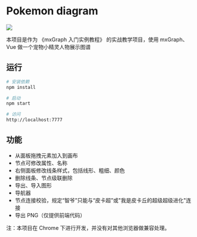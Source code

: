 # Pokemon diagram

![](https://ws2.sinaimg.cn/large/006tKfTcgy1g12o6tm578j316j0pmgs4.jpg)

本项目是作为 《mxGraph 入门实例教程》 的实战教学项目，使用 mxGraph、Vue 做一个宠物小精灵人物展示图谱

## 运行

``` bash
# 安装依赖
npm install

# 启动
npm start

# 访问
http://localhost:7777
```

## 功能
- 从面板拖拽元素加入到画布
- 节点可修改属性、名称
- 右侧面板修改线条样式，包括线形、粗细、颜色
- 删除线条、节点级联删除
- 导出、导入图形
- 导航器
- 节点连接校验，规定“智爷”只能与“皮卡超”或"我是皮卡丘的超级超级进化"连接
- 导出 PNG（仅提供前端代码）

注：本项目在 Chrome 下进行开发，并没有对其他浏览器做兼容处理。
